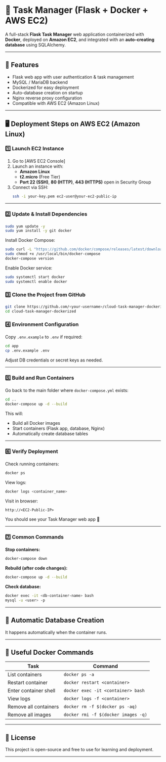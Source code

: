 # 🧠 Task Manager (Flask + Docker + AWS EC2)

A full-stack **Flask Task Manager** web application containerized with **Docker**, deployed on **Amazon EC2**, and integrated with an **auto-creating database** using SQLAlchemy.

---

## 🚀 Features
- Flask web app with user authentication & task management
- MySQL / MariaDB backend
- Dockerized for easy deployment
- Auto-database creation on startup
- Nginx reverse proxy configuration
- Compatible with AWS EC2 (Amazon Linux)

---

## 🖥️ Deployment Steps on AWS EC2 (Amazon Linux)

### 1️⃣ Launch EC2 Instance
1. Go to [AWS EC2 Console]
2. Launch an instance with:
   - **Amazon Linux**
   - **t2.micro** (Free Tier)
   - **Port 22 (SSH)**, **80 (HTTP)**, **443 (HTTPS)** open in Security Group
3. Connect via SSH:
   ```bash
   ssh -i your-key.pem ec2-user@your-ec2-public-ip
   ```

---

### 2️⃣ Update & Install Dependencies
```bash
sudo yum update -y
sudo yum install -y git docker
```

Install Docker Compose:
```bash
sudo curl -L "https://github.com/docker/compose/releases/latest/download/docker-compose-$(uname -s)-$(uname -m)" -o /usr/local/bin/docker-compose
sudo chmod +x /usr/local/bin/docker-compose
docker-compose version
```

Enable Docker service:
```bash
sudo systemctl start docker
sudo systemctl enable docker
```


### 3️⃣ Clone the Project from GitHub
```bash
git clone https://github.com/<your-username>/cloud-task-manager-dockerized.git
cd cloud-task-manager-dockerized
```


### 4️⃣ Environment Configuration
Copy `.env.example` to `.env` if required:
```bash
cd app
cp .env.example .env
```

Adjust DB credentials or secret keys as needed.

---

### 5️⃣ Build and Run Containers
Go back to the main folder where `docker-compose.yml` exists:
```bash
cd ..
docker-compose up -d --build
```

This will:
- Build all Docker images
- Start containers (Flask app, database, Nginx)
- Automatically create database tables

---

### 6️⃣ Verify Deployment
Check running containers:
```bash
docker ps
```

View logs:
```bash
docker logs <container_name>
```

Visit in browser:
```
http://<EC2-Public-IP>
```

You should see your Task Manager web app 🎉

---

### 7️⃣ Common Commands

**Stop containers:**
```bash
docker-compose down
```

**Rebuild (after code changes):**
```bash
docker-compose up -d --build
```

**Check database:**
```bash
docker exec -it <db-container-name> bash
mysql -u <user> -p
```

---

## 🧩 Automatic Database Creation

It happens automatically when the container runs.

---

## 🧰 Useful Docker Commands

| Task | Command |
|------|----------|
| List containers | `docker ps -a` |
| Restart container | `docker restart <container>` |
| Enter container shell | `docker exec -it <container> bash` |
| View logs | `docker logs -f <container>` |
| Remove all containers | `docker rm -f $(docker ps -aq)` |
| Remove all images | `docker rmi -f $(docker images -q)` |

---

## 📜 License
This project is open-source and free to use for learning and deployment.

---
